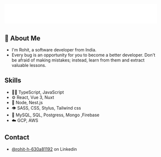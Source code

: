 <h1 align="center">
  <img src="https://raw.githubusercontent.com/b805rohit/b805rohit/master/name.svg" alt="Rohit Haldar" />
</h1>

## 🤺 About Me
- I'm Rohit, a software developer from India.
- Every bug is an opportunity for you to become a better developer. Don't be afraid of making mistakes; instead, learn from them and extract valuable lessons.


## Skills
- 👨‍💻 TypeScript, JavaScript
- ⚙️ React, Vue 3, Nuxt
- 🎒 Node, Nest.js
- 👁️ SASS, CSS, Stylus, Tailwind css
- 💽 MySQL, SQL, Postgress, Mongo ,Firebase
- :cloud: GCP, AWS

## Contact
- [@rohit-h-630a81192](https://www.linkedin.com/in/rohit-h-630a81192/) on Linkedin
